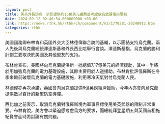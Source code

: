 ```yaml
---
layout: post
title: 美英外長訪烏　承諾提供約15億美元援助並考慮放寬武器使用限制
date: 2024-09-12 02:46:54.000000000 +08:00
link: https://news.rthk.hk/rthk/ch/component/k2/1770281-20240912.htm
categories: rthk
---
```


美國國務卿布林肯和英國外交大臣林德偉聯合訪問基輔，以示團結支持烏克蘭。兩人先後與烏克蘭總統澤連斯基和外長西比哈舉行會談。澤連斯基指，烏克蘭的勝利計劃主要取決於美國及其他盟友的支持。

布林肯宣布，美國將向烏克蘭提供新一批總值7.17億美元的經濟援助，其中一半將於用加強烏克蘭的電力基礎設施，其餘主要用於人道援助。布林肯批評俄羅斯在冬季來臨前破壞烏克蘭的電力基礎設施，利用寒冷天氣對付烏克蘭人民。

林德偉亦再次承諾，英國會向烏克蘭提供6億英鎊經濟援助，今年內亦會向烏克蘭提供數以百計的新型防空導彈。

西比加之前表示，取消烏克蘭對俄羅斯境內軍事目標使用美英武器的限制非常重要。布林肯說，美方會以緊迫感考慮烏方的要求，而總統拜登星期五與英國首相施紀賢會面時將討論有關問題。
